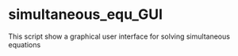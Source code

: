 # simultaneous_equ_GUI
This script show a graphical user interface for solving simultaneous equations

